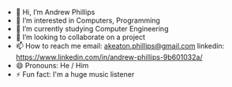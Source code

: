 - 👋 Hi, I’m Andrew Phillips
- 👀 I’m interested in Computers, Programming
- 🌱 I’m currently studying Computer Engineering
- 💞️ I’m looking to collaborate on a project
- 📫 How to reach me email: akeaton.phillips@gmail.com linkedin: https://www.linkedin.com/in/andrew-phillips-9b601032a/
- 😄 Pronouns: He / Him
- ⚡ Fun fact: I'm a huge music listener

<!---
aPhillips-CompE/aPhillips-CompE is a ✨ special ✨ repository because its `README.md` (this file) appears on your GitHub profile.
You can click the Preview link to take a look at your changes.
--->
